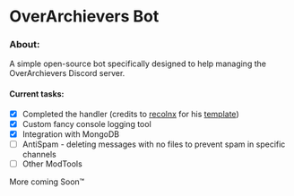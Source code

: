 # OverArchievers Bot
### About:
A simple open-source bot specifically designed to help managing the OverArchievers Discord server.


#### Current tasks:
- [x] Completed the handler (credits to [recolnx](https://github.com/reconlx) for his [template](https://github.com/reconlx/djs-base-handler))
- [x] Custom fancy console logging tool
- [x] Integration with MongoDB
- [ ] AntiSpam - deleting messages with no files to prevent spam in specific channels
- [ ] Other ModTools

More coming Soon™